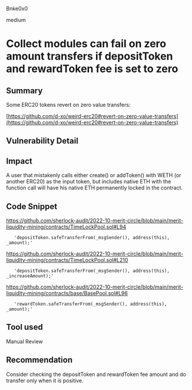 Bnke0x0

medium

# Collect modules can fail on zero amount transfers if depositToken and rewardToken fee is set to zero

## Summary
Some ERC20 tokens revert on zero value transfers:

[https://github.com/d-xo/weird-erc20#revert-on-zero-value-transfers](https://github.com/d-xo/weird-erc20#revert-on-zero-value-transfers)

## Vulnerability Detail

## Impact
A user that mistakenly calls either create() or addToken() with WETH (or another ERC20) as the input token, but includes native ETH with the function call will have his native ETH permanently locked in the contract.

## Code Snippet
https://github.com/sherlock-audit/2022-10-merit-circle/blob/main/merit-liquidity-mining/contracts/TimeLockPool.sol#L94

       'depositToken.safeTransferFrom(_msgSender(), address(this), _amount);'

https://github.com/sherlock-audit/2022-10-merit-circle/blob/main/merit-liquidity-mining/contracts/TimeLockPool.sol#L210

       'depositToken.safeTransferFrom(_msgSender(), address(this), _increaseAmount);'


https://github.com/sherlock-audit/2022-10-merit-circle/blob/main/merit-liquidity-mining/contracts/base/BasePool.sol#L96

       'rewardToken.safeTransferFrom(_msgSender(), address(this), _amount);'


## Tool used

Manual Review

## Recommendation
Consider checking the depositToken and rewardToken fee amount and do transfer only when it is positive.